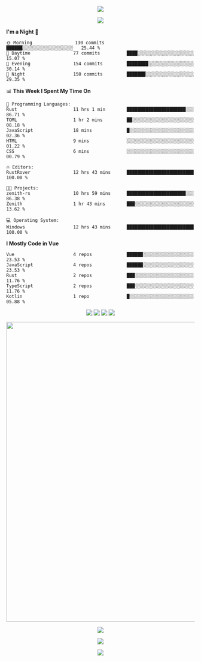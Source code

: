 <!-- https://github.com/kyechan99/capsule-render -->
<p align="center">
<img src="https://capsule-render.vercel.app/api?type=waving&color=timeGradient&height=300&&section=header&text=HELLO%20THERE!&fontSize=90&fontAlign=50&fontAlignY=30&desc=I%20am%20KinLeoapple!&descAlign=50&descSize=30&descAlignY=60&animation=twinkling" />
</p>

<!-- https://github.com/DenverCoder1/readme-typing-svg -->
<p align="center">
<img src="https://readme-typing-svg.demolab.com?font=Orbitron&size=25&pause=1000&center=true&vCenter=true&random=false&width=600&lines=I+am+super+obsessed+with+programming!;Well+...+Maybe+not+..." />
</p>

<!-- https://github.com/anmol098/waka-readme-stats -->
<!--START_SECTION:waka-->
**I'm a Night 🦉** 

```text
🌞 Morning                130 commits         ██████░░░░░░░░░░░░░░░░░░░   25.44 % 
🌆 Daytime                77 commits          ████░░░░░░░░░░░░░░░░░░░░░   15.07 % 
🌃 Evening                154 commits         ████████░░░░░░░░░░░░░░░░░   30.14 % 
🌙 Night                  150 commits         ███████░░░░░░░░░░░░░░░░░░   29.35 % 
```


📊 **This Week I Spent My Time On** 

```text
💬 Programming Languages: 
Rust                     11 hrs 1 min        ██████████████████████░░░   86.71 % 
TOML                     1 hr 2 mins         ██░░░░░░░░░░░░░░░░░░░░░░░   08.18 % 
JavaScript               18 mins             █░░░░░░░░░░░░░░░░░░░░░░░░   02.36 % 
HTML                     9 mins              ░░░░░░░░░░░░░░░░░░░░░░░░░   01.22 % 
CSS                      6 mins              ░░░░░░░░░░░░░░░░░░░░░░░░░   00.79 % 

🔥 Editors: 
RustRover                12 hrs 43 mins      █████████████████████████   100.00 % 

🐱‍💻 Projects: 
zenith-rs                10 hrs 59 mins      ██████████████████████░░░   86.38 % 
Zenith                   1 hr 43 mins        ███░░░░░░░░░░░░░░░░░░░░░░   13.62 % 

💻 Operating System: 
Windows                  12 hrs 43 mins      █████████████████████████   100.00 % 
```

**I Mostly Code in Vue** 

```text
Vue                      4 repos             ██████░░░░░░░░░░░░░░░░░░░   23.53 % 
JavaScript               4 repos             ██████░░░░░░░░░░░░░░░░░░░   23.53 % 
Rust                     2 repos             ███░░░░░░░░░░░░░░░░░░░░░░   11.76 % 
TypeScript               2 repos             ███░░░░░░░░░░░░░░░░░░░░░░   11.76 % 
Kotlin                   1 repo              █░░░░░░░░░░░░░░░░░░░░░░░░   05.88 % 
```




<!--END_SECTION:waka-->

<!-- https://github.com/badges/shields -->
<p align="center">
<a href="https://github.com/KinLeoapple"><img src="https://img.shields.io/badge/GitHub-KinLeoapple-blue?logo=github" /></a>
<a href="https://space.bilibili.com/77531961"><img src="https://img.shields.io/badge/哔哩哔哩-巷陌雨季-pink?logo=bilibili" /></a>
<img src="https://img.shields.io/badge/QQ-996711203-green?logo=tencentqq" />
<!-- https://github.com/antonkomarev/github-profile-views-counter -->
<img src="https://komarev.com/ghpvc/?username=KinLeoapple&abbreviated=true&color=yellow" />
</p>

<!-- https://github.com/Ashutosh00710/github-readme-activity-graph -->
<p align="center">
  <img width="800" src="https://github-readme-activity-graph.vercel.app/graph?username=Kinleoapple&theme=github-compact&hide_border=true&area=true" />
</p>

<p align="center">
<img align="center" src="https://github-readme-stats.vercel.app/api/top-langs/?username=Kinleoapple&theme=transparent&hide_border=true&layout=donut-vertical&langs_count=6" />
</p>

<p align="center">
  <a href="https://skillicons.dev">
    <img src="https://skillicons.dev/icons?i=electron,flutter,go,html,java,js,kotlin,ktor,mongodb,py,react,vue,spring,sqlite,mysql" />
  </a>
</p>

<!-- https://github.com/kyechan99/capsule-render -->
<p align="center">
<img src="https://capsule-render.vercel.app/api?type=waving&color=timeGradient&height=300&&section=footer&text=THE%20END!&fontSize=90&fontAlign=50&fontAlignY=70&desc=Enjoy%20your%20journey%20of%20coding!&descAlign=50&descSize=30&descAlignY=40&animation=twinkling" />
</p>
